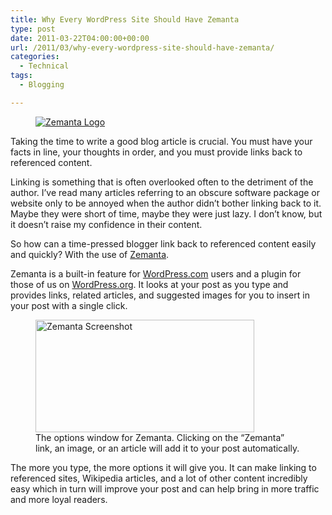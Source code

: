 ```yaml
---
title: Why Every WordPress Site Should Have Zemanta
type: post
date: 2011-03-22T04:00:00+00:00
url: /2011/03/why-every-wordpress-site-should-have-zemanta/
categories:
  - Technical
tags:
  - Blogging

---
```

<div class="wp-block-image">
  <figure class="alignleft"><a href="http://www.zemanta.com/"><img decoding="async" src="/images/2011/03/Zemanta-logo.png" alt="Zemanta Logo" class="wp-image-2190" title="Zemanta Logo" /></a></figure>
</div>

Taking the time to write a good blog article is crucial. You must have your facts in line, your thoughts in order, and you must provide links back to referenced content.

Linking is something that is often overlooked often to the detriment of the author. I’ve read many articles referring to an obscure software package or website only to be annoyed when the author didn’t bother linking back to it. Maybe they were short of time, maybe they were just lazy. I don’t know, but it doesn’t raise my confidence in their content.

So how can a time-pressed blogger link back to referenced content easily and quickly? With the use of&nbsp;<a href="http://wordpress.org/extend/plugins/zemanta/" target="_blank" rel="noopener noreferrer">Zemanta</a>.

Zemanta is a built-in feature for <a href="http://www.wordpress.com" target="_blank" rel="noopener noreferrer">WordPress.com</a> users and a plugin for those of us on <a href="http://www.wordpress.org" target="_blank" rel="noopener noreferrer">WordPress.org</a>. It looks at your post as you type and provides links, related articles, and suggested images for you to insert in your post with a single click.

<div class="wp-block-image">
  <figure class="aligncenter size-large"><img loading="lazy" decoding="async" width="350" height="180" src="/images/2011/03/Zemanta-screenshot-350x180-1.png" alt="Zemanta Screenshot" class="wp-image-271" /><figcaption>The options window for Zemanta. Clicking on the “Zemanta” link, an image, or an article will add it to your post automatically.</figcaption></figure>
</div>

The more you type, the more options it will give you. It can make linking to referenced sites, Wikipedia articles, and a lot of other content incredibly easy which in turn will improve your post and can help bring in more traffic and more loyal readers.